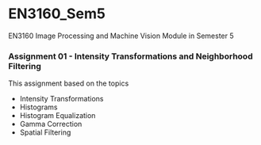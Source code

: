 # EN3160_Sem5
EN3160 Image Processing and Machine Vision  Module in Semester 5

### Assignment 01 - Intensity Transformations and Neighborhood Filtering

This assignment based on the topics
- Intensity Transformations
- Histograms
- Histogram Equalization
- Gamma Correction
- Spatial Filtering
